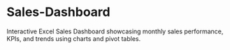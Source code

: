 # Sales-Dashboard
Interactive Excel Sales Dashboard showcasing monthly sales performance, KPIs, and trends using charts and pivot tables.

